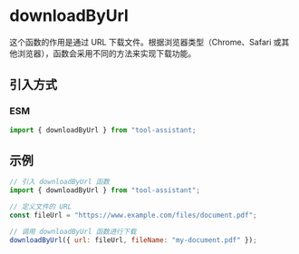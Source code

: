 # downloadByUrl

这个函数的作用是通过 URL 下载文件。根据浏览器类型（Chrome、Safari 或其他浏览器），函数会采用不同的方法来实现下载功能。

## 引入方式

<!-- ### CJS

```javascript
const { downloadByUrl } = require("tool-assistant");
``` -->

### ESM

```javascript
import { downloadByUrl } from "tool-assistant;
```

## 示例

```javascript
// 引入 downloadByUrl 函数
import { downloadByUrl } from "tool-assistant";

// 定义文件的 URL
const fileUrl = "https://www.example.com/files/document.pdf";

// 调用 downloadByUrl 函数进行下载
downloadByUrl({ url: fileUrl, fileName: "my-document.pdf" });
```

